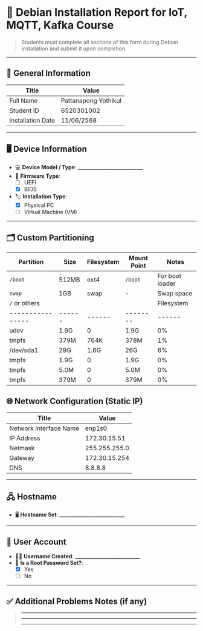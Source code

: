 # 📄 Debian Installation Report for IoT, MQTT, Kafka Course

> Students must complete all sections of this form during Debian installation and submit it upon completion.

---

## 🔧 General Information

| Title                  | Value                                               |
| -----------------------| --------------------------------------------------- |
| Full Name              | Pattanapong Yothikul                                |
| Student ID              | 6520301002                                         |
| Installation Date      | 11/06/2568 |


---

## 🖥️ Device Information

- 💻 **Device Model / Type**: ___________________________
- 🧬 **Firmware Type**:  
  - [ ] UEFI  
  - [x] BIOS  
- 🏷️ **Installation Type**:  
  - [x] Physical PC  
  - [ ] Virtual Machine (VM)

---

## 🗂️ Custom Partitioning

| Partition     | Size   | Filesystem | Mount Point           | Notes              |
|---------------|--------|------------|------------------------|--------------------|
| `/boot`       | 512MB  | ext4       | `/boot`                | For boot loader    |
| `swap`        | 1GB    | swap       | -                      | Swap space         |
| `/` or others |        |            |                     | Filesystem     | Size | Used | Avail | Use% | Mounted on       |
|----------------|------|------|--------|------|------------------|
| udev           | 1.9G | 0    | 1.9G   | 0%   | /dev             |
| tmpfs          | 379M | 764K | 378M   | 1%   | /run             |
| /dev/sda1      | 29G  | 1.6G | 26G    | 6%   | /                |
| tmpfs          | 1.9G | 0    | 1.9G   | 0%   | /dev/shm         |
| tmpfs          | 5.0M | 0    | 5.0M   | 0%   | /run/lock        |
| tmpfs          | 379M | 0    | 379M   | 0%   | /run/user/1000   |


## 🌐 Network Configuration (Static IP)

| Title                   | Value                                               |
| ------------------------| --------------------------------------------------- |
| Network Interface Name  | enp1s0|
| IP Address              | 172.30.15.51 |
| Netmask                 | 255.255.255.0|
| Gateway                 | 172.30.15.254 |
| DNS                     |  8.8.8.8 |

---

## 🖧 Hostname

- 🖥️ **Hostname Set**: ___________________________

---

## 👤 User Account

- 👨‍💻 **Username Created**: ___________________________
- 🔐 **Is a Root Password Set?**:  
  - [X] Yes  
  - [ ] No

---

## ✅ Additional Problems Notes (if any)

> _____________________________________________________________________  
> _____________________________________________________________________  
> _____________________________________________________________________

